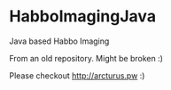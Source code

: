# HabboImagingJava
Java based Habbo Imaging

From an old repository. Might be broken :)

Please checkout http://arcturus.pw :)
